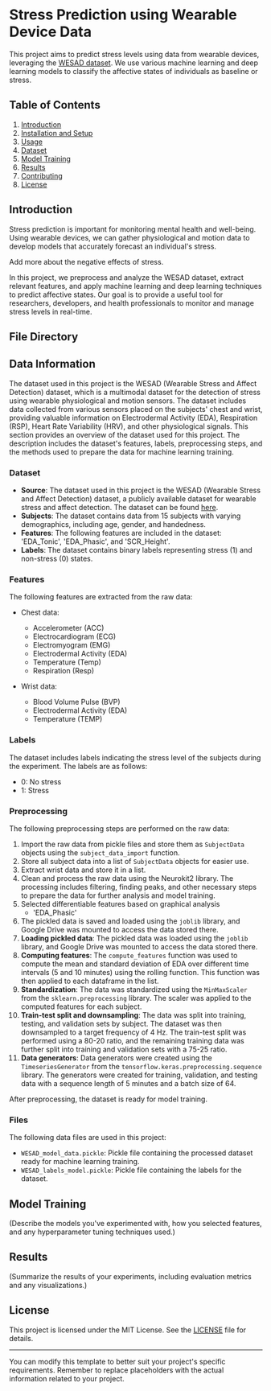 # Stress Prediction using Wearable Device Data

This project aims to predict stress levels using data from wearable devices, leveraging the [WESAD dataset](https://archive.ics.uci.edu/ml/datasets/WESAD+%28Wearable+Stress+and+Affect+Detection%29). We use various machine learning and deep learning models to classify the affective states of individuals as baseline or stress.

## Table of Contents

1. [Introduction](#introduction)
2. [Installation and Setup](#installation-and-setup)
3. [Usage](#usage)
4. [Dataset](#dataset)
5. [Model Training](#model-training)
6. [Results](#results)
7. [Contributing](#contributing)
8. [License](#license)

## Introduction

Stress prediction is important for monitoring mental health and well-being. Using wearable devices, we can gather physiological and motion data to develop models that accurately forecast an individual's stress.

Add more about the negative effects of stress.

In this project, we preprocess and analyze the WESAD dataset, extract relevant features, and apply machine learning and deep learning techniques to predict affective states. Our goal is to provide a useful tool for researchers, developers, and health professionals to monitor and manage stress levels in real-time.

## File Directory



## Data Information

The dataset used in this project is the WESAD (Wearable Stress and Affect Detection) dataset, which is a multimodal dataset for the detection of stress using wearable physiological and motion sensors. The dataset includes data collected from various sensors placed on the subjects' chest and wrist, providing valuable information on Electrodermal Activity (EDA), Respiration (RSP), Heart Rate Variability (HRV), and other physiological signals. This section provides an overview of the dataset used for this  project. The description includes the dataset's features, labels, preprocessing steps, and the methods used to prepare the data for machine learning training.

### Dataset

* **Source**: The dataset used in this project is the WESAD (Wearable Stress and Affect Detection) dataset, a publicly available dataset for wearable stress and affect detection. The dataset can be found [here](https://archive.ics.uci.edu/ml/datasets/WESAD+%28Wearable+Stress+and+Affect+Detection%29).
* **Subjects**: The dataset contains data from 15 subjects with varying demographics, including age, gender, and handedness.
* **Features**: The following features are included in the dataset: 'EDA_Tonic', 'EDA_Phasic', and 'SCR_Height'.
* **Labels**: The dataset contains binary labels representing stress (1) and non-stress (0) states.

### Features

The following features are extracted from the raw data:

- Chest data:
  - Accelerometer (ACC)
  - Electrocardiogram (ECG)
  - Electromyogram (EMG)
  - Electrodermal Activity (EDA)
  - Temperature (Temp)
  - Respiration (Resp)

- Wrist data:
  - Blood Volume Pulse (BVP)
  - Electrodermal Activity (EDA)
  - Temperature (TEMP)

### Labels

The dataset includes labels indicating the stress level of the subjects during the experiment. The labels are as follows:

- 0: No stress
- 1: Stress

### Preprocessing

The following preprocessing steps are performed on the raw data:

1. Import the raw data from pickle files and store them as `SubjectData` objects using the `subject_data_import` function.
2. Store all subject data into a list of `SubjectData` objects for easier use.
3. Extract wrist data and store it in a list.
4. Clean and process the raw data using the Neurokit2 library. The processing includes filtering, finding peaks, and other necessary steps to prepare the data for further analysis and model training.
5. Selected differentiable features based on graphical analysis
	* 'EDA_Phasic'
6. The pickled data is saved and loaded using the `joblib` library, and Google Drive was mounted to access the data stored there.
7. **Loading pickled data**: The pickled data was loaded using the `joblib` library, and Google Drive was mounted to access the data stored there.
8. **Computing features**: The `compute_features` function was used to compute the mean and standard deviation of EDA over different time intervals (5 and 10 minutes) using the rolling function. This function was then applied to each dataframe in the list.
9. **Standardization**: The data was standardized using the `MinMaxScaler` from the `sklearn.preprocessing` library. The scaler was applied to the computed features for each subject.
10. **Train-test split and downsampling**: The data was split into training, testing, and validation sets by subject. The dataset was then downsampled to a target frequency of 4 Hz. The train-test split was performed using a 80-20 ratio, and the remaining training data was further split into training and validation sets with a 75-25 ratio.
11. **Data generators**: Data generators were created using the `TimeseriesGenerator` from the `tensorflow.keras.preprocessing.sequence` library. The generators were created for training, validation, and testing data with a sequence length of 5 minutes and a batch size of 64.

After preprocessing, the dataset is ready for model training.

### Files

The following data files are used in this project:

* `WESAD_model_data.pickle`: Pickle file containing the processed dataset ready for machine learning training.
* `WESAD_labels_model.pickle`: Pickle file containing the labels for the dataset.


## Model Training

(Describe the models you've experimented with, how you selected features, and any hyperparameter tuning techniques used.)

## Results

(Summarize the results of your experiments, including evaluation metrics and any visualizations.)

## License

This project is licensed under the MIT License. See the [LICENSE](LICENSE) file for details.



---

You can modify this template to better suit your project's specific requirements. Remember to replace placeholders with the actual information related to your project.